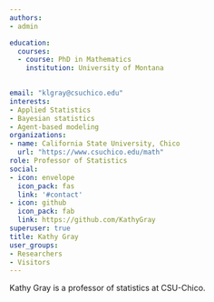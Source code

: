 ```yaml
---
authors:
- admin

education:
  courses:
  - course: PhD in Mathematics
    institution: University of Montana
  

email: "klgray@csuchico.edu"
interests:
- Applied Statistics
- Bayesian statistics
- Agent-based modeling
organizations:
- name: California State University, Chico
  url: "https://www.csuchico.edu/math"
role: Professor of Statistics
social:
- icon: envelope
  icon_pack: fas
  link: '#contact'
- icon: github
  icon_pack: fab
  link: https://github.com/KathyGray
superuser: true
title: Kathy Gray
user_groups:
- Researchers
- Visitors
---
```


Kathy Gray is a professor of statistics at CSU-Chico. 
